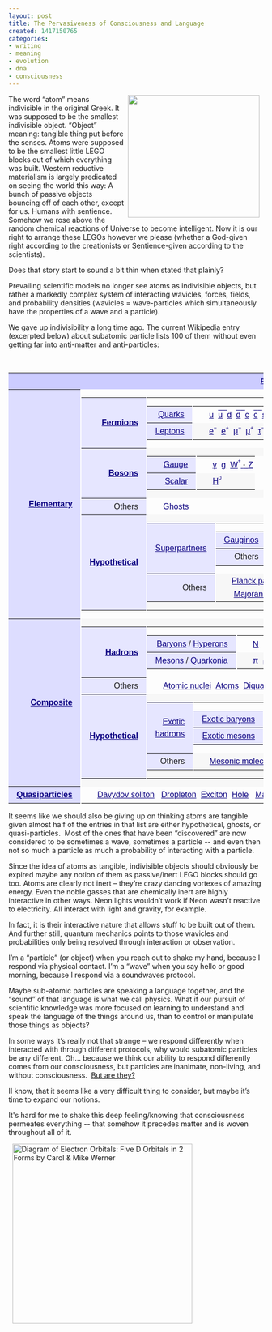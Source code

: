 ```yaml
---
layout: post
title: The Pervasiveness of Consciousness and Language
created: 1417150765
categories:
- writing
- meaning
- evolution
- dna
- consciousness
---
```

<p><img alt="" src="http://www.artbrock.com/sites/artbrock.com/files/Conscious_Atoms.jpg" style="width: 260px; height: 242px; margin-left: 8px; margin-right: 8px; float: right;">The word “atom” means indivisible in the original Greek. It was supposed to be the smallest indivisible object. “Object” meaning: tangible thing put before the senses. Atoms were supposed to be the smallest little LEGO blocks out of which everything was built. Western reductive materialism is largely predicated on seeing the world this way: A bunch of passive objects bouncing off of each other, except for us. Humans with sentience. Somehow we rose above the random chemical reactions of Universe to become intelligent. Now it is our right to arrange these LEGOs however we please (whether a God-given right according to the creationists or Sentience-given according to the scientists).</p><p>Does that story start to sound a bit thin when stated that plainly?</p><p>Prevailing scientific models no longer see atoms as indivisible objects, but rather a markedly complex system of interacting wavicles, forces, fields, and probability densities (wavicles = wave-particles which simultaneously have the properties of a wave and a particle).</p><p>We gave up indivisibility a long time ago. The current Wikipedia entry (excerpted below) about subatomic particle lists 100 of them without even getting far into anti-matter and anti-particles:</p><p><!--break--></p><p>&nbsp;</p><table class="nowraplinks collapsible autocollapse navbox-inner" id="collapsibleTable0" style="color: inherit; font-family: sans-serif; line-height: 13.1413335800171px; text-align: center; border-spacing: 0px; background: transparent;"><tbody><tr><th class="navbox-title" colspan="2" scope="col" style="padding: 0.25em 1em; line-height: 1.5em; background: rgb(204, 204, 255);"><div style="font-size: 13.3333330154419px;"><a href="http://en.wikipedia.org/wiki/Particle_physics" style="color: rgb(11, 0, 128); white-space: nowrap; background: none;" title="Particle physics">Particles in physics</a></div></th></tr><tr><th class="navbox-group" scope="row" style="padding: 0.25em 1em; line-height: 1.5em; text-align: right; white-space: nowrap; background: rgb(221, 221, 255);"><a href="http://en.wikipedia.org/wiki/Elementary_particle" style="color: rgb(11, 0, 128); background: none;" title="Elementary particle">Elementary</a></th><td class="navbox-list navbox-odd hlist" style="line-height: 1.8em; border-color: rgb(253, 253, 253); text-align: left; border-left-width: 2px; border-left-style: solid; padding: 0px; background: transparent;"><table class="nowraplinks navbox-subgroup" style="border-spacing: 0px; background: rgb(253, 253, 253);"><tbody><tr><th class="navbox-group" scope="row" style="padding: 0.25em 1em; line-height: 1.5em; text-align: right; white-space: nowrap; background: rgb(230, 230, 255);"><a href="http://en.wikipedia.org/wiki/Fermion" style="color: rgb(11, 0, 128); background: none;" title="Fermion">Fermions</a></th><td class="navbox-list navbox-odd" style="line-height: 1.8em; border-color: rgb(253, 253, 253); border-left-width: 2px; border-left-style: solid; padding: 0px; background: transparent;"><table class="nowraplinks navbox-subgroup" style="border-spacing: 0px; background-image: initial; background-attachment: initial; background-size: initial; background-origin: initial; background-clip: initial; background-position: initial; background-repeat: initial;"><tbody><tr><th class="navbox-group" scope="row" style="padding: 0.25em 1em; line-height: 1.5em; text-align: right; white-space: nowrap; font-weight: normal; background: rgb(230, 230, 255);"><a href="http://en.wikipedia.org/wiki/Quark" style="color: rgb(11, 0, 128); background: none;" title="Quark">Quarks</a></th><td class="navbox-list navbox-odd" style="line-height: 1.8em; border-color: rgb(253, 253, 253); border-left-width: 2px; border-left-style: solid; padding: 0px; background: transparent;"><div style="padding: 0em 0.25em;"><ul style="line-height: 1.6; margin: 0px; padding-top: 0.125em; padding-bottom: 0.125em; list-style-image: url(data:image/png;base64,iVBORw0KGgoAAAANSUhEUgAAAAUAAAANAQMAAABb8jbLAAAABlBMVEX///8AUow5QSOjAAAAAXRSTlMAQObYZgAAABNJREFUCB1jYEABBQw/wLCAgQEAGpIDyT0IVcsAAAAASUVORK5CYII=);"><li style="display: inline;"><a href="http://en.wikipedia.org/wiki/Up_quark" style="color: rgb(11, 0, 128); white-space: nowrap; background: none;" title="Up quark">u</a>&nbsp;&nbsp;</li><li style="display: inline;"><span class="unicode" style="color: rgb(11, 0, 128); white-space: nowrap; background: none;"><span style="text-decoration: overline;"><a class="mw-redirect" href="http://en.wikipedia.org/wiki/Up_antiquark" style="color: rgb(11, 0, 128); white-space: nowrap; background: none;" title="Up antiquark">u</a>&nbsp;&nbsp;</span></span></li><li style="display: inline;"><a href="http://en.wikipedia.org/wiki/Down_quark" style="color: rgb(11, 0, 128); white-space: nowrap; background: none;" title="Down quark">d</a>&nbsp;&nbsp;</li><li style="display: inline;"><span class="unicode" style="color: rgb(11, 0, 128); white-space: nowrap; background: none;"><span style="text-decoration: overline;"><a class="mw-redirect" href="http://en.wikipedia.org/wiki/Down_antiquark" style="color: rgb(11, 0, 128); white-space: nowrap; background: none;" title="Down antiquark">d</a>&nbsp;&nbsp;</span></span></li><li style="display: inline;"><a href="http://en.wikipedia.org/wiki/Charm_quark" style="color: rgb(11, 0, 128); white-space: nowrap; background: none;" title="Charm quark">c</a>&nbsp;&nbsp;</li><li style="display: inline;"><span class="unicode" style="color: rgb(11, 0, 128); white-space: nowrap; background: none;"><span style="text-decoration: overline;"><a class="mw-redirect" href="http://en.wikipedia.org/wiki/Charm_antiquark" style="color: rgb(11, 0, 128); white-space: nowrap; background: none;" title="Charm antiquark">c</a>&nbsp;&nbsp;</span></span></li><li style="display: inline;"><a href="http://en.wikipedia.org/wiki/Strange_quark" style="color: rgb(11, 0, 128); white-space: nowrap; background: none;" title="Strange quark">s</a>&nbsp;&nbsp;</li><li style="display: inline;"><span class="unicode" style="color: rgb(11, 0, 128); white-space: nowrap; background: none;"><span style="text-decoration: overline;"><a class="mw-redirect" href="http://en.wikipedia.org/wiki/Strange_antiquark" style="color: rgb(11, 0, 128); white-space: nowrap; background: none;" title="Strange antiquark">s</a>&nbsp;&nbsp;</span></span></li><li style="display: inline;"><a href="http://en.wikipedia.org/wiki/Top_quark" style="color: rgb(11, 0, 128); white-space: nowrap; background: none;" title="Top quark">t</a>&nbsp;&nbsp;</li><li style="display: inline;"><span class="unicode" style="color: rgb(11, 0, 128); white-space: nowrap; background: none;"><span style="text-decoration: overline;"><a class="mw-redirect" href="http://en.wikipedia.org/wiki/Top_antiquark" style="color: rgb(11, 0, 128); white-space: nowrap; background: none;" title="Top antiquark">t</a>&nbsp;&nbsp;</span></span></li><li style="display: inline;"><a href="http://en.wikipedia.org/wiki/Bottom_quark" style="color: rgb(11, 0, 128); white-space: nowrap; background: none;" title="Bottom quark">b</a>&nbsp;&nbsp;</li><li style="display: inline;"><a class="mw-redirect" href="http://en.wikipedia.org/wiki/Bottom_antiquark" style="color: rgb(11, 0, 128); white-space: nowrap; background: none;" title="Bottom antiquark"><span class="unicode"><span style="text-decoration: overline;">b</span></span></a></li></ul></div></td></tr><tr><th class="navbox-group" scope="row" style="padding: 0.25em 1em; line-height: 1.5em; text-align: right; white-space: nowrap; font-weight: normal; background: rgb(230, 230, 255);"><a href="http://en.wikipedia.org/wiki/Lepton" style="color: rgb(11, 0, 128); background: none;" title="Lepton">Leptons</a></th><td class="navbox-list navbox-even" style="line-height: 1.8em; border-color: rgb(253, 253, 253); border-left-width: 2px; border-left-style: solid; padding: 0px; background: rgb(247, 247, 247);"><div style="padding: 0em 0.25em;"><ul style="line-height: 1.6; margin: 0px; padding-top: 0.125em; padding-bottom: 0.125em; list-style-image: url(data:image/png;base64,iVBORw0KGgoAAAANSUhEUgAAAAUAAAANAQMAAABb8jbLAAAABlBMVEX///8AUow5QSOjAAAAAXRSTlMAQObYZgAAABNJREFUCB1jYEABBQw/wLCAgQEAGpIDyT0IVcsAAAAASUVORK5CYII=);"><li style="display: inline;"><span class="unicode" style="color: rgb(11, 0, 128); white-space: nowrap; background: none;"><a href="http://en.wikipedia.org/wiki/Electron" style="color: rgb(11, 0, 128); white-space: nowrap; background: none;" title="Electron">e<span style="display: inline-block; margin-bottom: -0.3em; vertical-align: 0.8em; line-height: 1.2em; font-size: 10.6666669845581px;">−</span></a>&nbsp;&nbsp;</span></li><li style="display: inline;"><span class="unicode" style="color: rgb(11, 0, 128); white-space: nowrap; background: none;"><a href="http://en.wikipedia.org/wiki/Positron" style="color: rgb(11, 0, 128); white-space: nowrap; background: none;" title="Positron">e<span style="display: inline-block; margin-bottom: -0.3em; vertical-align: 0.8em; line-height: 1.2em; font-size: 10.6666669845581px;">+</span></a>&nbsp;&nbsp;</span></li><li style="display: inline;"><span class="unicode" style="color: rgb(11, 0, 128); white-space: nowrap; background: none;"><a href="http://en.wikipedia.org/wiki/Muon" style="color: rgb(11, 0, 128); white-space: nowrap; background: none;" title="Muon">μ<span style="display: inline-block; margin-bottom: -0.3em; vertical-align: 0.8em; line-height: 1.2em; font-size: 10.6666669845581px;">−</span></a>&nbsp;&nbsp;</span></li><li style="display: inline;"><span class="unicode" style="color: rgb(11, 0, 128); white-space: nowrap; background: none;"><a class="mw-redirect" href="http://en.wikipedia.org/wiki/Antimuon" style="color: rgb(11, 0, 128); white-space: nowrap; background: none;" title="Antimuon">μ<span style="display: inline-block; margin-bottom: -0.3em; vertical-align: 0.8em; line-height: 1.2em; font-size: 10.6666669845581px;">+</span></a>&nbsp;&nbsp;</span></li><li style="display: inline;"><span class="unicode" style="color: rgb(11, 0, 128); white-space: nowrap; background: none;"><a href="http://en.wikipedia.org/wiki/Tau_(particle)" style="color: rgb(11, 0, 128); white-space: nowrap; background: none;" title="Tau (particle)">τ<span style="display: inline-block; margin-bottom: -0.3em; vertical-align: 0.8em; line-height: 1.2em; font-size: 10.6666669845581px;">−</span></a>&nbsp;&nbsp;</span></li><li style="display: inline;"><span class="unicode" style="color: rgb(11, 0, 128); white-space: nowrap; background: none;"><a class="mw-redirect" href="http://en.wikipedia.org/wiki/Antitau" style="color: rgb(11, 0, 128); white-space: nowrap; background: none;" title="Antitau">τ<span style="display: inline-block; margin-bottom: -0.3em; vertical-align: 0.8em; line-height: 1.2em; font-size: 10.6666669845581px;">+</span></a>&nbsp;&nbsp;</span></li><li style="display: inline;"><a href="http://en.wikipedia.org/wiki/Electron_neutrino" style="color: rgb(11, 0, 128); white-space: nowrap; background: none;" title="Electron neutrino"><span class="unicode">ν &nbsp;<span style="display: inline-block; margin-bottom: -0.3em; vertical-align: -0.4em; line-height: 1.2em; font-size: 10.6666669845581px;">e</span></span></a></li><li style="display: inline;"><a class="mw-redirect" href="http://en.wikipedia.org/wiki/Antineutrino" style="color: rgb(11, 0, 128); white-space: nowrap; background: none;" title="Antineutrino"><span class="unicode"><span style="text-decoration: overline;">ν</span><span style="display: inline-block; margin-bottom: -0.3em; vertical-align: -0.4em; line-height: 1.2em; font-size: 10.6666669845581px;">&nbsp; e</span></span></a></li><li style="display: inline;"><a href="http://en.wikipedia.org/wiki/Muon_neutrino" style="color: rgb(11, 0, 128); white-space: nowrap; background: none;" title="Muon neutrino"><span class="unicode">ν<span style="display: inline-block; margin-bottom: -0.3em; vertical-align: -0.4em; line-height: 1.2em; font-size: 10.6666669845581px;">&nbsp; μ</span></span></a></li><li style="display: inline;"><a class="mw-redirect" href="http://en.wikipedia.org/wiki/Antineutrino" style="color: rgb(11, 0, 128); white-space: nowrap; background: none;" title="Antineutrino"><span class="unicode"><span style="text-decoration: overline;">ν</span><span style="display: inline-block; margin-bottom: -0.3em; vertical-align: -0.4em; line-height: 1.2em; font-size: 10.6666669845581px;">&nbsp; μ</span></span></a></li><li style="display: inline;"><a href="http://en.wikipedia.org/wiki/Tau_neutrino" style="color: rgb(11, 0, 128); white-space: nowrap; background: none;" title="Tau neutrino"><span class="unicode">ν<span style="display: inline-block; margin-bottom: -0.3em; vertical-align: -0.4em; line-height: 1.2em; font-size: 10.6666669845581px;">&nbsp; τ</span></span></a></li><li style="display: inline;"><a class="mw-redirect" href="http://en.wikipedia.org/wiki/Antineutrino" style="color: rgb(11, 0, 128); white-space: nowrap; background: none;" title="Antineutrino"><span class="unicode"><span style="text-decoration: overline;">ν</span><span style="display: inline-block; margin-bottom: -0.3em; vertical-align: -0.4em; line-height: 1.2em; font-size: 10.6666669845581px;">&nbsp; τ</span></span></a></li></ul></div></td></tr></tbody></table></td></tr><tr><th class="navbox-group" scope="row" style="padding: 0.25em 1em; line-height: 1.5em; text-align: right; white-space: nowrap; background: rgb(230, 230, 255);"><a href="http://en.wikipedia.org/wiki/Boson" style="color: rgb(11, 0, 128); background: none;" title="Boson">Bosons</a></th><td class="navbox-list navbox-even" style="line-height: 1.8em; border-color: rgb(253, 253, 253); border-left-width: 2px; border-left-style: solid; padding: 0px; background: rgb(247, 247, 247);"><table class="nowraplinks navbox-subgroup" style="border-spacing: 0px; background: rgb(253, 253, 253);"><tbody><tr><th class="navbox-group" scope="row" style="padding: 0.25em 1em; line-height: 1.5em; text-align: right; white-space: nowrap; width: 4em; font-weight: normal; background: rgb(230, 230, 255);"><a href="http://en.wikipedia.org/wiki/Gauge_boson" style="color: rgb(11, 0, 128); background: none;" title="Gauge boson">Gauge</a></th><td class="navbox-list navbox-odd" style="line-height: 1.8em; border-color: rgb(253, 253, 253); border-left-width: 2px; border-left-style: solid; padding: 0px; background: transparent;"><div style="padding: 0em 0.25em;"><ul style="line-height: 1.6; margin: 0px; padding-top: 0.125em; padding-bottom: 0.125em; list-style-image: url(data:image/png;base64,iVBORw0KGgoAAAANSUhEUgAAAAUAAAANAQMAAABb8jbLAAAABlBMVEX///8AUow5QSOjAAAAAXRSTlMAQObYZgAAABNJREFUCB1jYEABBQw/wLCAgQEAGpIDyT0IVcsAAAAASUVORK5CYII=);"><li style="display: inline;"><a href="http://en.wikipedia.org/wiki/Photon" style="color: rgb(11, 0, 128); white-space: nowrap; background: none;" title="Photon">γ</a>&nbsp;&nbsp;</li><li style="display: inline;"><a href="http://en.wikipedia.org/wiki/Gluon" style="color: rgb(11, 0, 128); white-space: nowrap; background: none;" title="Gluon">g</a>&nbsp;&nbsp;</li><li style="display: inline;"><a href="http://en.wikipedia.org/wiki/W_and_Z_bosons" style="color: rgb(11, 0, 128); white-space: nowrap; background: none;" title="W and Z bosons"><span class="unicode">W<span style="display: inline-block; margin-bottom: -0.3em; vertical-align: 0.8em; line-height: 1.2em; font-size: 10.6666669845581px;">±</span></span>&nbsp;<b style="color: black;">·</b>&nbsp;<span class="unicode">Z</span></a></li></ul></div></td></tr><tr><th class="navbox-group" scope="row" style="padding: 0.25em 1em; line-height: 1.5em; text-align: right; white-space: nowrap; width: 4em; font-weight: normal; background: rgb(230, 230, 255);"><a href="http://en.wikipedia.org/wiki/Scalar_boson" style="color: rgb(11, 0, 128); background: none;" title="Scalar boson">Scalar</a></th><td class="navbox-list navbox-even" style="line-height: 1.8em; border-color: rgb(253, 253, 253); border-left-width: 2px; border-left-style: solid; padding: 0px; background: rgb(247, 247, 247);"><div style="padding: 0em 0.25em;"><ul style="line-height: 1.6; margin: 0px; padding-top: 0.125em; padding-bottom: 0.125em; list-style-image: url(data:image/png;base64,iVBORw0KGgoAAAANSUhEUgAAAAUAAAANAQMAAABb8jbLAAAABlBMVEX///8AUow5QSOjAAAAAXRSTlMAQObYZgAAABNJREFUCB1jYEABBQw/wLCAgQEAGpIDyT0IVcsAAAAASUVORK5CYII=);"><li style="display: inline;"><a href="http://en.wikipedia.org/wiki/Higgs_boson" style="color: rgb(11, 0, 128); white-space: nowrap; background: none;" title="Higgs boson"><span class="unicode">H<span style="display: inline-block; margin-bottom: -0.3em; vertical-align: 0.8em; line-height: 1.2em; font-size: 10.6666669845581px;">0</span></span></a></li></ul></div></td></tr></tbody></table></td></tr><tr><th class="navbox-group" scope="row" style="padding: 0.25em 1em; line-height: 1.5em; text-align: right; white-space: nowrap; font-weight: normal; background: rgb(230, 230, 255);">Others</th><td class="navbox-list navbox-odd" style="line-height: 1.8em; border-color: rgb(253, 253, 253); border-left-width: 2px; border-left-style: solid; padding: 0px; background: transparent;"><div style="padding: 0em 0.25em;"><ul style="line-height: 1.6; margin: 0px; padding-top: 0.125em; padding-bottom: 0.125em; list-style-image: url(data:image/png;base64,iVBORw0KGgoAAAANSUhEUgAAAAUAAAANAQMAAABb8jbLAAAABlBMVEX///8AUow5QSOjAAAAAXRSTlMAQObYZgAAABNJREFUCB1jYEABBQw/wLCAgQEAGpIDyT0IVcsAAAAASUVORK5CYII=);"><li style="display: inline;"><a href="http://en.wikipedia.org/wiki/Faddeev%E2%80%93Popov_ghost" style="color: rgb(11, 0, 128); white-space: nowrap; background: none;" title="Faddeev–Popov ghost">Ghosts</a></li></ul></div></td></tr><tr><th class="navbox-group" scope="row" style="padding: 0.25em 1em; line-height: 1.5em; text-align: right; white-space: nowrap; background: rgb(230, 230, 255);"><a class="mw-redirect" href="http://en.wikipedia.org/wiki/Hypothetical_particles" style="color: rgb(11, 0, 128); background: none;" title="Hypothetical particles">Hypothetical</a></th><td class="navbox-list navbox-even" style="line-height: 1.8em; border-color: rgb(253, 253, 253); border-left-width: 2px; border-left-style: solid; padding: 0px; background: rgb(247, 247, 247);"><table class="nowraplinks navbox-subgroup" style="border-spacing: 0px; background: rgb(253, 253, 253);"><tbody><tr><th class="navbox-group" scope="row" style="padding: 0.25em 1em; line-height: 1.5em; text-align: right; white-space: nowrap; font-weight: normal; background: rgb(230, 230, 255);"><a href="http://en.wikipedia.org/wiki/Superpartner" style="color: rgb(11, 0, 128); background: none;" title="Superpartner">Superpartners</a></th><td class="navbox-list navbox-odd" style="line-height: 1.8em; border-color: rgb(253, 253, 253); border-left-width: 2px; border-left-style: solid; padding: 0px; background: transparent;"><table class="nowraplinks navbox-subgroup" style="border-spacing: 0px; background-image: initial; background-attachment: initial; background-size: initial; background-origin: initial; background-clip: initial; background-position: initial; background-repeat: initial;"><tbody><tr><th class="navbox-group" scope="row" style="padding: 0.25em 1em; line-height: 1.5em; text-align: right; white-space: nowrap; font-weight: normal; background: rgb(230, 230, 255);"><a href="http://en.wikipedia.org/wiki/Gaugino" style="color: rgb(11, 0, 128); background: none;" title="Gaugino">Gauginos</a></th><td class="navbox-list navbox-even" style="line-height: 1.8em; border-color: rgb(253, 253, 253); border-left-width: 2px; border-left-style: solid; padding: 0px; background: rgb(247, 247, 247);"><div style="padding: 0em 0.25em;"><ul style="line-height: 1.6; margin: 0px; padding-top: 0.125em; padding-bottom: 0.125em; list-style-image: url(data:image/png;base64,iVBORw0KGgoAAAANSUhEUgAAAAUAAAANAQMAAABb8jbLAAAABlBMVEX///8AUow5QSOjAAAAAXRSTlMAQObYZgAAABNJREFUCB1jYEABBQw/wLCAgQEAGpIDyT0IVcsAAAAASUVORK5CYII=);"><li style="display: inline;"><a href="http://en.wikipedia.org/wiki/Gluino" style="color: rgb(11, 0, 128); white-space: nowrap; background: none;" title="Gluino">Gluino</a>&nbsp; &nbsp;&nbsp;</li><li style="display: inline;"><a href="http://en.wikipedia.org/wiki/Gravitino" style="color: rgb(11, 0, 128); white-space: nowrap; background: none;" title="Gravitino">Gravitino</a></li></ul></div></td></tr><tr><th class="navbox-group" scope="row" style="padding: 0.25em 1em; line-height: 1.5em; text-align: right; white-space: nowrap; font-weight: normal; background: rgb(230, 230, 255);">Others</th><td class="navbox-list navbox-odd" style="line-height: 1.8em; border-color: rgb(253, 253, 253); border-left-width: 2px; border-left-style: solid; padding: 0px; background: transparent;"><div style="padding: 0em 0.25em;"><ul style="line-height: 1.6; margin: 0px; padding-top: 0.125em; padding-bottom: 0.125em; list-style-image: url(data:image/png;base64,iVBORw0KGgoAAAANSUhEUgAAAAUAAAANAQMAAABb8jbLAAAABlBMVEX///8AUow5QSOjAAAAAXRSTlMAQObYZgAAABNJREFUCB1jYEABBQw/wLCAgQEAGpIDyT0IVcsAAAAASUVORK5CYII=);"><li style="display: inline;"><a href="http://en.wikipedia.org/wiki/Higgsino" style="color: rgb(11, 0, 128); white-space: nowrap; background: none;" title="Higgsino">Higgsino</a>&nbsp; &nbsp;</li><li style="display: inline;"><a href="http://en.wikipedia.org/wiki/Neutralino" style="color: rgb(11, 0, 128); white-space: nowrap; background: none;" title="Neutralino">Neutralino</a>&nbsp; &nbsp;</li><li style="display: inline;"><a href="http://en.wikipedia.org/wiki/Chargino" style="color: rgb(11, 0, 128); white-space: nowrap; background: none;" title="Chargino">Chargino</a>&nbsp; &nbsp;</li><li style="display: inline;"><a href="http://en.wikipedia.org/wiki/Axino" style="color: rgb(11, 0, 128); white-space: nowrap; background: none;" title="Axino">Axino</a>&nbsp; &nbsp;</li><li style="display: inline;"><a href="http://en.wikipedia.org/wiki/Sfermion" style="color: rgb(11, 0, 128); white-space: nowrap; background: none;" title="Sfermion">Sfermion</a>&nbsp;(<a href="http://en.wikipedia.org/wiki/Stop_squark" style="color: rgb(11, 0, 128); white-space: nowrap; background: none;" title="Stop squark">Stop squark</a>)</li></ul></div></td></tr></tbody></table></td></tr><tr><th class="navbox-group" scope="row" style="padding: 0.25em 1em; line-height: 1.5em; text-align: right; white-space: nowrap; font-weight: normal; background: rgb(230, 230, 255);">Others</th><td class="navbox-list navbox-even" style="line-height: 1.8em; border-color: rgb(253, 253, 253); border-left-width: 2px; border-left-style: solid; padding: 0px; background: rgb(247, 247, 247);"><div style="padding: 0em 0.25em;"><ul style="line-height: 1.6; margin: 0px; padding-top: 0.125em; padding-bottom: 0.125em; list-style-image: url(data:image/png;base64,iVBORw0KGgoAAAANSUhEUgAAAAUAAAANAQMAAABb8jbLAAAABlBMVEX///8AUow5QSOjAAAAAXRSTlMAQObYZgAAABNJREFUCB1jYEABBQw/wLCAgQEAGpIDyT0IVcsAAAAASUVORK5CYII=);"><li style="display: inline;"><a href="http://en.wikipedia.org/wiki/Planck_particle" style="color: rgb(11, 0, 128); white-space: nowrap; background: none;" title="Planck particle">Planck particle</a>&nbsp;&nbsp;</li><li style="display: inline;"><a href="http://en.wikipedia.org/wiki/Axion" style="color: rgb(11, 0, 128); white-space: nowrap; background: none;" title="Axion"><font color="#0b0080"><span style="white-space: nowrap; background-attachment: initial; background-size: initial; background-origin: initial; background-clip: initial; background-position: initial; background-repeat: initial;">A</span></font><sup style="color: rgb(11, 0, 128); white-space: nowrap; line-height: 1; font-size: 10px; background: none;">0</sup></a>&nbsp;&nbsp;</li><li style="display: inline;"><a href="http://en.wikipedia.org/wiki/Dilaton" style="color: rgb(11, 0, 128); white-space: nowrap; background: none;" title="Dilaton">Dilaton</a>&nbsp;&nbsp;</li><li style="display: inline;"><a href="http://en.wikipedia.org/wiki/Graviton" style="color: rgb(11, 0, 128); white-space: nowrap; background: none;" title="Graviton">G</a>&nbsp;&nbsp;</li><li style="display: inline;"><a href="http://en.wikipedia.org/wiki/Majoron" style="color: rgb(11, 0, 128); white-space: nowrap; background: none;" title="Majoron">J</a>&nbsp; &nbsp;</li><li style="display: inline;"><a href="http://en.wikipedia.org/wiki/Majorana_fermion" style="color: rgb(11, 0, 128); white-space: nowrap; background: none;" title="Majorana fermion">Majorana fermion</a>&nbsp;&nbsp;</li><li style="display: inline;"><a href="http://en.wikipedia.org/wiki/Magnetic_monopole" style="color: rgb(11, 0, 128); white-space: nowrap; background: none;" title="Magnetic monopole">m</a>&nbsp;&nbsp;</li><li style="display: inline;"><a href="http://en.wikipedia.org/wiki/Tachyon" style="color: rgb(11, 0, 128); white-space: nowrap; background: none;" title="Tachyon">Tachyon</a>&nbsp;&nbsp;</li><li style="display: inline;"><a href="http://en.wikipedia.org/wiki/Leptoquark" style="color: rgb(11, 0, 128); white-space: nowrap; background: none;" title="Leptoquark">Leptoquark</a>&nbsp;&nbsp;</li><li style="display: inline;"><a href="http://en.wikipedia.org/wiki/X_and_Y_bosons" style="color: rgb(11, 0, 128); white-space: nowrap; background: none;" title="X and Y bosons">X</a>&nbsp;&nbsp;</li><li style="display: inline;"><a href="http://en.wikipedia.org/wiki/X_and_Y_bosons" style="color: rgb(11, 0, 128); white-space: nowrap; background: none;" title="X and Y bosons">Y</a>&nbsp;&nbsp;</li><li style="display: inline;"><a href="http://en.wikipedia.org/wiki/W%E2%80%B2_and_Z%E2%80%B2_bosons" style="color: rgb(11, 0, 128); white-space: nowrap; background: none;" title="W′ and Z′ bosons">W'</a>&nbsp;&nbsp;</li><li style="display: inline;"><a href="http://en.wikipedia.org/wiki/W%E2%80%B2_and_Z%E2%80%B2_bosons" style="color: rgb(11, 0, 128); white-space: nowrap; background: none;" title="W′ and Z′ bosons">Z'</a>&nbsp;&nbsp;</li><li style="display: inline;"><a href="http://en.wikipedia.org/wiki/Sterile_neutrino" style="color: rgb(11, 0, 128); white-space: nowrap; background: none;" title="Sterile neutrino">Sterile neutrino</a></li></ul></div></td></tr></tbody></table></td></tr></tbody></table></td></tr><tr><th class="navbox-group" scope="row" style="padding: 0.25em 1em; line-height: 1.5em; text-align: right; white-space: nowrap; background: rgb(221, 221, 255);"><a href="http://en.wikipedia.org/wiki/Bound_state" style="color: rgb(11, 0, 128); background: none;" title="Bound state">Composite</a></th><td class="navbox-list navbox-even hlist" style="line-height: 1.8em; border-color: rgb(253, 253, 253); text-align: left; border-left-width: 2px; border-left-style: solid; padding: 0px; background: rgb(247, 247, 247);"><table class="nowraplinks navbox-subgroup" style="border-spacing: 0px; background: rgb(253, 253, 253);"><tbody><tr><th class="navbox-group" scope="row" style="padding: 0.25em 1em; line-height: 1.5em; text-align: right; white-space: nowrap; background: rgb(230, 230, 255);"><a href="http://en.wikipedia.org/wiki/Hadron" style="color: rgb(11, 0, 128); background: none;" title="Hadron">Hadrons</a></th><td class="navbox-list navbox-odd" style="line-height: 1.8em; border-color: rgb(253, 253, 253); border-left-width: 2px; border-left-style: solid; padding: 0px; background: transparent;"><table class="nowraplinks navbox-subgroup" style="border-spacing: 0px; background-image: initial; background-attachment: initial; background-size: initial; background-origin: initial; background-clip: initial; background-position: initial; background-repeat: initial;"><tbody><tr><th class="navbox-group" scope="row" style="padding: 0.25em 1em; line-height: 1.5em; text-align: right; white-space: nowrap; font-weight: normal; background: rgb(230, 230, 255);"><a href="http://en.wikipedia.org/wiki/Baryon" style="color: rgb(11, 0, 128); background: none;" title="Baryon">Baryons</a>&nbsp;/&nbsp;<a href="http://en.wikipedia.org/wiki/Hyperon" style="color: rgb(11, 0, 128); background: none;" title="Hyperon">Hyperons</a></th><td class="navbox-list navbox-odd" style="line-height: 1.8em; border-color: rgb(253, 253, 253); border-left-width: 2px; border-left-style: solid; padding: 0px; background: transparent;"><div style="padding: 0em 0.25em;"><ul style="line-height: 1.6; margin: 0px; padding-top: 0.125em; padding-bottom: 0.125em; list-style-image: url(data:image/png;base64,iVBORw0KGgoAAAANSUhEUgAAAAUAAAANAQMAAABb8jbLAAAABlBMVEX///8AUow5QSOjAAAAAXRSTlMAQObYZgAAABNJREFUCB1jYEABBQw/wLCAgQEAGpIDyT0IVcsAAAAASUVORK5CYII=);"><li style="display: inline;"><span class="unicode" style="color: rgb(11, 0, 128); white-space: nowrap; background: none;"><a href="http://en.wikipedia.org/wiki/Nucleon" style="color: rgb(11, 0, 128); white-space: nowrap; background: none;" title="Nucleon">N</a>&nbsp;&nbsp;</span><ul style="line-height: 1.6; list-style-type: disc; margin: 0px; padding-top: 0.125em; padding-bottom: 0.125em; list-style-image: url(data:image/png;base64,iVBORw0KGgoAAAANSUhEUgAAAAUAAAANAQMAAABb8jbLAAAABlBMVEX///8AUow5QSOjAAAAAXRSTlMAQObYZgAAABNJREFUCB1jYEABBQw/wLCAgQEAGpIDyT0IVcsAAAAASUVORK5CYII=); display: inline;"><li style="display: inline;"><span class="unicode" style="color: rgb(11, 0, 128); white-space: nowrap; background: none;"><a href="http://en.wikipedia.org/wiki/Proton" style="color: rgb(11, 0, 128); white-space: nowrap; background: none;" title="Proton">p</a>&nbsp;&nbsp;</span></li><li style="display: inline;"><span class="unicode" style="color: rgb(11, 0, 128); white-space: nowrap; background: none;"><a href="http://en.wikipedia.org/wiki/Neutron" style="color: rgb(11, 0, 128); white-space: nowrap; background: none;" title="Neutron">n</a>&nbsp;&nbsp;</span></li></ul></li><li style="display: inline;"><a href="http://en.wikipedia.org/wiki/Delta_baryon" style="color: rgb(11, 0, 128); white-space: nowrap; background: none;" title="Delta baryon">Δ</a>&nbsp;&nbsp;</li><li style="display: inline;"><a href="http://en.wikipedia.org/wiki/Lambda_baryon" style="color: rgb(11, 0, 128); white-space: nowrap; background: none;" title="Lambda baryon">Λ</a>&nbsp;&nbsp;</li><li style="display: inline;"><a href="http://en.wikipedia.org/wiki/Sigma_baryon" style="color: rgb(11, 0, 128); white-space: nowrap; background: none;" title="Sigma baryon">Σ</a>&nbsp;&nbsp;</li><li style="display: inline;"><a href="http://en.wikipedia.org/wiki/Xi_baryon" style="color: rgb(11, 0, 128); white-space: nowrap; background: none;" title="Xi baryon">Ξ</a>&nbsp;&nbsp;</li><li style="display: inline;"><a href="http://en.wikipedia.org/wiki/Omega_baryon" style="color: rgb(11, 0, 128); white-space: nowrap; background: none;" title="Omega baryon">Ω</a></li></ul></div></td></tr><tr><th class="navbox-group" scope="row" style="padding: 0.25em 1em; line-height: 1.5em; text-align: right; white-space: nowrap; font-weight: normal; background: rgb(230, 230, 255);"><a href="http://en.wikipedia.org/wiki/Meson" style="color: rgb(11, 0, 128); background: none;" title="Meson">Mesons</a>&nbsp;/&nbsp;<a href="http://en.wikipedia.org/wiki/Quarkonium" style="color: rgb(11, 0, 128); background: none;" title="Quarkonium">Quarkonia</a></th><td class="navbox-list navbox-even" style="line-height: 1.8em; border-color: rgb(253, 253, 253); border-left-width: 2px; border-left-style: solid; padding: 0px; background: rgb(247, 247, 247);"><div style="padding: 0em 0.25em;"><ul style="line-height: 1.6; margin: 0px; padding-top: 0.125em; padding-bottom: 0.125em; list-style-image: url(data:image/png;base64,iVBORw0KGgoAAAANSUhEUgAAAAUAAAANAQMAAABb8jbLAAAABlBMVEX///8AUow5QSOjAAAAAXRSTlMAQObYZgAAABNJREFUCB1jYEABBQw/wLCAgQEAGpIDyT0IVcsAAAAASUVORK5CYII=);"><li style="display: inline;"><a href="http://en.wikipedia.org/wiki/Pion" style="color: rgb(11, 0, 128); white-space: nowrap; background: none;" title="Pion">π</a>&nbsp;&nbsp;</li><li style="display: inline;"><a href="http://en.wikipedia.org/wiki/Rho_meson" style="color: rgb(11, 0, 128); white-space: nowrap; background: none;" title="Rho meson">ρ</a>&nbsp;&nbsp;</li><li style="display: inline;"><a href="http://en.wikipedia.org/wiki/Eta_meson" style="color: rgb(11, 0, 128); white-space: nowrap; background: none;" title="Eta meson">η</a>&nbsp;&nbsp;</li><li style="display: inline;"><a class="mw-redirect" href="http://en.wikipedia.org/wiki/Eta_prime_meson" style="color: rgb(11, 0, 128); white-space: nowrap; background: none;" title="Eta prime meson">η′</a>&nbsp;&nbsp;</li><li style="display: inline;"><a href="http://en.wikipedia.org/wiki/Phi_meson" style="color: rgb(11, 0, 128); white-space: nowrap; background: none;" title="Phi meson">φ</a>&nbsp;&nbsp;</li><li style="display: inline;"><a class="mw-redirect" href="http://en.wikipedia.org/wiki/Omega_meson" style="color: rgb(11, 0, 128); white-space: nowrap; background: none;" title="Omega meson">ω</a>&nbsp;&nbsp;</li><li style="display: inline;"><a href="http://en.wikipedia.org/wiki/J/psi_meson" style="color: rgb(11, 0, 128); white-space: nowrap; background: none;" title="J/psi meson">J/ψ</a>&nbsp;&nbsp;</li><li style="display: inline;"><a href="http://en.wikipedia.org/wiki/Upsilon_meson" style="color: rgb(11, 0, 128); white-space: nowrap; background: none;" title="Upsilon meson">ϒ</a>&nbsp;&nbsp;</li><li style="display: inline;"><a href="http://en.wikipedia.org/wiki/Theta_meson" style="color: rgb(11, 0, 128); white-space: nowrap; background: none;" title="Theta meson">θ</a>&nbsp;&nbsp;</li><li style="display: inline;"><a href="http://en.wikipedia.org/wiki/Kaon" style="color: rgb(11, 0, 128); white-space: nowrap; background: none;" title="Kaon">K</a>&nbsp;&nbsp;</li><li style="display: inline;"><a href="http://en.wikipedia.org/wiki/B_meson" style="color: rgb(11, 0, 128); white-space: nowrap; background: none;" title="B meson">B</a>&nbsp;&nbsp;</li><li style="display: inline;"><a href="http://en.wikipedia.org/wiki/D_meson" style="color: rgb(11, 0, 128); white-space: nowrap; background: none;" title="D meson">D</a>&nbsp;&nbsp;</li><li style="display: inline;"><a href="http://en.wikipedia.org/wiki/T_meson" style="color: rgb(11, 0, 128); white-space: nowrap; background: none;" title="T meson">T</a></li></ul></div></td></tr></tbody></table></td></tr><tr><th class="navbox-group" scope="row" style="padding: 0.25em 1em; line-height: 1.5em; text-align: right; white-space: nowrap; font-weight: normal; background: rgb(230, 230, 255);">Others</th><td class="navbox-list navbox-odd" style="line-height: 1.8em; border-color: rgb(253, 253, 253); border-left-width: 2px; border-left-style: solid; padding: 0px; background: transparent;"><div style="padding: 0em 0.25em;"><ul style="line-height: 1.6; margin: 0px; padding-top: 0.125em; padding-bottom: 0.125em; list-style-image: url(data:image/png;base64,iVBORw0KGgoAAAANSUhEUgAAAAUAAAANAQMAAABb8jbLAAAABlBMVEX///8AUow5QSOjAAAAAXRSTlMAQObYZgAAABNJREFUCB1jYEABBQw/wLCAgQEAGpIDyT0IVcsAAAAASUVORK5CYII=);"><li style="display: inline;"><a href="http://en.wikipedia.org/wiki/Atomic_nucleus" style="color: rgb(11, 0, 128); white-space: nowrap; background: none;" title="Atomic nucleus">Atomic nuclei</a>&nbsp;&nbsp;</li><li style="display: inline;"><a href="http://en.wikipedia.org/wiki/Atom" style="color: rgb(11, 0, 128); white-space: nowrap; background: none;" title="Atom">Atoms</a>&nbsp;&nbsp;</li><li style="display: inline;"><a href="http://en.wikipedia.org/wiki/Diquark" style="color: rgb(11, 0, 128); white-space: nowrap; background: none;" title="Diquark">Diquarks</a>&nbsp;&nbsp;</li><li style="display: inline;"><a href="http://en.wikipedia.org/wiki/Exotic_atom" style="color: rgb(11, 0, 128); white-space: nowrap; background: none;" title="Exotic atom">Exotic atoms</a>&nbsp;(<ul style="line-height: 1.6; list-style-type: disc; margin: 0px; padding-top: 0.125em; padding-bottom: 0.125em; list-style-image: url(data:image/png;base64,iVBORw0KGgoAAAANSUhEUgAAAAUAAAANAQMAAABb8jbLAAAABlBMVEX///8AUow5QSOjAAAAAXRSTlMAQObYZgAAABNJREFUCB1jYEABBQw/wLCAgQEAGpIDyT0IVcsAAAAASUVORK5CYII=); display: inline;"><li style="display: inline;"><a href="http://en.wikipedia.org/wiki/Positronium" style="color: rgb(11, 0, 128); white-space: nowrap; background: none;" title="Positronium">Positronium</a>&nbsp;&nbsp;</li><li style="display: inline;"><a href="http://en.wikipedia.org/wiki/Muonium" style="color: rgb(11, 0, 128); white-space: nowrap; background: none;" title="Muonium">Muonium</a>&nbsp;&nbsp;</li><li style="display: inline;"><a class="mw-redirect" href="http://en.wikipedia.org/wiki/Tauonium" style="color: rgb(11, 0, 128); white-space: nowrap; background: none;" title="Tauonium">Tauonium</a></li><li style="display: inline;"><a href="http://en.wikipedia.org/wiki/Onium" style="color: rgb(11, 0, 128); white-space: nowrap; background: none;" title="Onium">Onia</a>)&nbsp;&nbsp;</li></ul></li><li style="display: inline;"><a href="http://en.wikipedia.org/wiki/Superatom" style="color: rgb(11, 0, 128); white-space: nowrap; background: none;" title="Superatom">Superatoms</a>&nbsp;&nbsp;</li><li style="display: inline;"><a href="http://en.wikipedia.org/wiki/Molecule" style="color: rgb(11, 0, 128); white-space: nowrap; background: none;" title="Molecule">Molecules</a></li></ul></div></td></tr><tr><th class="navbox-group" scope="row" style="padding: 0.25em 1em; line-height: 1.5em; text-align: right; white-space: nowrap; background: rgb(230, 230, 255);"><a href="http://en.wikipedia.org/wiki/Category:Hypothetical_composite_particles" style="color: rgb(11, 0, 128); background: none;" title="Category:Hypothetical composite particles">Hypothetical</a></th><td class="navbox-list navbox-even" style="line-height: 1.8em; border-color: rgb(253, 253, 253); border-left-width: 2px; border-left-style: solid; padding: 0px; background: rgb(247, 247, 247);"><table class="nowraplinks navbox-subgroup" style="border-spacing: 0px; background: rgb(253, 253, 253);"><tbody><tr><th class="navbox-group" scope="row" style="padding: 0.25em 1em; line-height: 1.5em; text-align: right; white-space: nowrap; font-weight: normal; background: rgb(230, 230, 255);"><a href="http://en.wikipedia.org/wiki/Exotic_hadron" style="color: rgb(11, 0, 128); background: none;" title="Exotic hadron">Exotic<br>hadrons</a></th><td class="navbox-list navbox-odd" style="line-height: 1.8em; border-color: rgb(253, 253, 253); border-left-width: 2px; border-left-style: solid; padding: 0px; background: transparent;"><table class="nowraplinks navbox-subgroup" style="border-spacing: 0px; background-image: initial; background-attachment: initial; background-size: initial; background-origin: initial; background-clip: initial; background-position: initial; background-repeat: initial;"><tbody><tr><th class="navbox-group" scope="row" style="padding: 0.25em 1em; line-height: 1.5em; text-align: right; white-space: nowrap; font-weight: normal; background: rgb(230, 230, 255);"><a href="http://en.wikipedia.org/wiki/Exotic_baryon" style="color: rgb(11, 0, 128); background: none;" title="Exotic baryon">Exotic baryons</a></th><td class="navbox-list navbox-even" style="line-height: 1.8em; border-color: rgb(253, 253, 253); border-left-width: 2px; border-left-style: solid; padding: 0px; background: rgb(247, 247, 247);"><div style="padding: 0em 0.25em;"><ul style="line-height: 1.6; margin: 0px; padding-top: 0.125em; padding-bottom: 0.125em; list-style-image: url(data:image/png;base64,iVBORw0KGgoAAAANSUhEUgAAAAUAAAANAQMAAABb8jbLAAAABlBMVEX///8AUow5QSOjAAAAAXRSTlMAQObYZgAAABNJREFUCB1jYEABBQw/wLCAgQEAGpIDyT0IVcsAAAAASUVORK5CYII=);"><li style="display: inline;"><a href="http://en.wikipedia.org/wiki/Dibaryon" style="color: rgb(11, 0, 128); white-space: nowrap; background: none;" title="Dibaryon">Dibaryon</a>&nbsp;&nbsp;</li><li style="display: inline;"><a href="http://en.wikipedia.org/wiki/Pentaquark" style="color: rgb(11, 0, 128); white-space: nowrap; background: none;" title="Pentaquark">Pentaquark</a>&nbsp;&nbsp;</li><li style="display: inline;"><a href="http://en.wikipedia.org/wiki/Skyrmion" style="color: rgb(11, 0, 128); white-space: nowrap; background: none;" title="Skyrmion">Skyrmion</a></li></ul></div></td></tr><tr><th class="navbox-group" scope="row" style="padding: 0.25em 1em; line-height: 1.5em; text-align: right; white-space: nowrap; font-weight: normal; background: rgb(230, 230, 255);"><a href="http://en.wikipedia.org/wiki/Exotic_meson" style="color: rgb(11, 0, 128); background: none;" title="Exotic meson">Exotic mesons</a></th><td class="navbox-list navbox-odd" style="line-height: 1.8em; border-color: rgb(253, 253, 253); border-left-width: 2px; border-left-style: solid; padding: 0px; background: transparent;"><div style="padding: 0em 0.25em;"><ul style="line-height: 1.6; margin: 0px; padding-top: 0.125em; padding-bottom: 0.125em; list-style-image: url(data:image/png;base64,iVBORw0KGgoAAAANSUhEUgAAAAUAAAANAQMAAABb8jbLAAAABlBMVEX///8AUow5QSOjAAAAAXRSTlMAQObYZgAAABNJREFUCB1jYEABBQw/wLCAgQEAGpIDyT0IVcsAAAAASUVORK5CYII=);"><li style="display: inline;"><a href="http://en.wikipedia.org/wiki/Glueball" style="color: rgb(11, 0, 128); white-space: nowrap; background: none;" title="Glueball">Glueball</a>&nbsp;&nbsp;</li><li style="display: inline;"><a href="http://en.wikipedia.org/wiki/Tetraquark" style="color: rgb(11, 0, 128); white-space: nowrap; background: none;" title="Tetraquark">Tetraquark</a></li></ul></div></td></tr></tbody></table></td></tr><tr><th class="navbox-group" scope="row" style="padding: 0.25em 1em; line-height: 1.5em; text-align: right; white-space: nowrap; font-weight: normal; background: rgb(230, 230, 255);">Others</th><td class="navbox-list navbox-even" style="line-height: 1.8em; border-color: rgb(253, 253, 253); border-left-width: 2px; border-left-style: solid; padding: 0px; background: rgb(247, 247, 247);"><div style="padding: 0em 0.25em;"><ul style="line-height: 1.6; margin: 0px; padding-top: 0.125em; padding-bottom: 0.125em; list-style-image: url(data:image/png;base64,iVBORw0KGgoAAAANSUhEUgAAAAUAAAANAQMAAABb8jbLAAAABlBMVEX///8AUow5QSOjAAAAAXRSTlMAQObYZgAAABNJREFUCB1jYEABBQw/wLCAgQEAGpIDyT0IVcsAAAAASUVORK5CYII=);"><li style="display: inline;"><a href="http://en.wikipedia.org/wiki/Mesonic_molecule" style="color: rgb(11, 0, 128); white-space: nowrap; background: none;" title="Mesonic molecule">Mesonic molecule</a>&nbsp;&nbsp;</li><li style="display: inline;"><a href="http://en.wikipedia.org/wiki/Pomeron" style="color: rgb(11, 0, 128); white-space: nowrap; background: none;" title="Pomeron">Pomeron</a></li></ul></div></td></tr></tbody></table></td></tr></tbody></table></td></tr><tr><th class="navbox-group" scope="row" style="padding: 0.25em 1em; line-height: 1.5em; text-align: right; white-space: nowrap; background: rgb(221, 221, 255);"><a href="http://en.wikipedia.org/wiki/Quasiparticle" style="color: rgb(11, 0, 128); background: none;" title="Quasiparticle">Quasiparticles</a></th><td class="navbox-list navbox-odd hlist" style="line-height: 1.8em; border-color: rgb(253, 253, 253); text-align: left; border-left-width: 2px; border-left-style: solid; padding: 0px; background: transparent;"><div style="padding: 0em 0.25em;"><ul style="line-height: 1.6; margin: 0px; padding-top: 0.125em; padding-bottom: 0.125em; list-style-image: url(data:image/png;base64,iVBORw0KGgoAAAANSUhEUgAAAAUAAAANAQMAAABb8jbLAAAABlBMVEX///8AUow5QSOjAAAAAXRSTlMAQObYZgAAABNJREFUCB1jYEABBQw/wLCAgQEAGpIDyT0IVcsAAAAASUVORK5CYII=);"><li style="display: inline;"><a href="http://en.wikipedia.org/wiki/Davydov_soliton" style="color: rgb(11, 0, 128); white-space: nowrap; background: none;" title="Davydov soliton">Davydov soliton</a>&nbsp; &nbsp;</li><li style="display: inline;"><a href="http://en.wikipedia.org/wiki/Dropleton" style="color: rgb(11, 0, 128); white-space: nowrap; background: none;" title="Dropleton">Dropleton</a>&nbsp;&nbsp;</li><li style="display: inline;"><a href="http://en.wikipedia.org/wiki/Exciton" style="color: rgb(11, 0, 128); white-space: nowrap; background: none;" title="Exciton">Exciton</a>&nbsp;&nbsp;</li><li style="display: inline;"><a href="http://en.wikipedia.org/wiki/Electron_hole" style="color: rgb(11, 0, 128); white-space: nowrap; background: none;" title="Electron hole">Hole</a>&nbsp; &nbsp;</li><li style="display: inline;"><a href="http://en.wikipedia.org/wiki/Magnon" style="color: rgb(11, 0, 128); white-space: nowrap; background: none;" title="Magnon">Magnon</a>&nbsp;&nbsp;</li><li style="display: inline;"><a href="http://en.wikipedia.org/wiki/Phonon" style="color: rgb(11, 0, 128); white-space: nowrap; background: none;" title="Phonon">Phonon</a>&nbsp;&nbsp;</li><li style="display: inline;"><a href="http://en.wikipedia.org/wiki/Plasmaron" style="color: rgb(11, 0, 128); white-space: nowrap; background: none;" title="Plasmaron">Plasmaron</a>&nbsp;&nbsp;</li><li style="display: inline;"><a href="http://en.wikipedia.org/wiki/Plasmon" style="color: rgb(11, 0, 128); white-space: nowrap; background: none;" title="Plasmon">Plasmon</a>&nbsp;&nbsp;</li><li style="display: inline;"><a href="http://en.wikipedia.org/wiki/Polariton" style="color: rgb(11, 0, 128); white-space: nowrap; background: none;" title="Polariton">Polariton</a>&nbsp;&nbsp;</li><li style="display: inline;"><a href="http://en.wikipedia.org/wiki/Polaron" style="color: rgb(11, 0, 128); white-space: nowrap; background: none;" title="Polaron">Polaron</a>&nbsp;&nbsp;</li><li style="display: inline;"><a href="http://en.wikipedia.org/wiki/Roton" style="color: rgb(11, 0, 128); white-space: nowrap; background: none;" title="Roton">Roton</a>&nbsp;&nbsp;</li><li style="display: inline;"><a href="http://en.wikipedia.org/wiki/Trion_(physics)" style="color: rgb(11, 0, 128); white-space: nowrap; background: none;" title="Trion (physics)">Trion</a></li></ul></div></td></tr></tbody></table><p>It seems like we should also be giving up on thinking atoms are tangible given almost half of the entries in that list are either hypothetical, ghosts, or quasi-particles.&nbsp; Most of the ones that have been “discovered” are now considered to be sometimes a wave, sometimes a particle -- and even then not so much a particle as much a probability of interacting with a particle.</p><p>Since the idea of atoms as tangible, indivisible objects should obviously be expired maybe any notion of them as passive/inert LEGO blocks should go too. Atoms are clearly not inert – they’re crazy dancing vortexes of amazing energy. Even the noble gasses that are chemically inert are highly interactive in other ways. Neon lights wouldn’t work if Neon wasn’t reactive to electricity. All interact with light and gravity, for example.</p><p>In fact, it is their interactive nature that allows stuff to be built out of them. And further still, quantum mechanics points to those wavicles and probabilities only being resolved through interaction or observation.</p><p>I’m a “particle” (or object) when you reach out to shake my hand, because I respond via physical contact. I’m a “wave” when you say hello or good morning, because I respond via a soundwaves protocol.</p><p>Maybe sub-atomic particles are speaking a language together, and the “sound” of that language is what we call physics. What if our pursuit of scientific knowledge was more focused on learning to understand and speak the language of the things around us, than to control or manipulate those things as objects?</p><p>In some ways it’s really not that strange – we respond differently when interacted with through different protocols, why would subatomic particles be any different. Oh… because we think our ability to respond differently comes from our consciousness, but particles are inanimate, non-living, and without consciousness. &nbsp;<a href="https://www.sciencenews.org/article/do-subatomic-particles-have-free-will">But are they?</a></p><p>II know, that it seems like a very difficult thing to consider, but maybe it’s time to expand our notions.</p><p>It's hard for me to shake this deep feeling/knowing that consciousness permeates everything -- that somehow it precedes matter and is woven throughout all of it.</p><p><img alt="Diagram of Electron Orbitals: Five D Orbitals in 2 Forms by Carol &amp; Mike Werner" src="/sites/artbrock.com/files/carol-mike-werner-the-five-d-orbitals-in-2-form-with-combination-diagram-showing-how-they-fit-together.jpg?1417102404" style="height: 355px; margin-left: 8px; margin-right: 8px;"></p>
